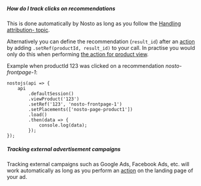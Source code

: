 ##### How do I track clicks on recommendations
This is done automatically by Nosto as long as you follow the [Handling attribution- topic](https://github.com/Nosto/techdocs/wiki/SPA:-Basics#handling-attribution-1).

Alternatively you can define the recommendation (`result_id`) after an [action](https://github.com/Nosto/techdocs/wiki/Session-API---Terminology#action) by adding `.setRef(productId, result_id)` to your call. In practise you would only do this when performing [the action for product view](https://github.com/Nosto/techdocs/wiki/SPA:-Basics#upon-viewing-a-product).

Example when productId 123 was clicked on a recommendation _nosto-frontpage-1_:

```
nostojs(api => {
    api
        .defaultSession()
        .viewProduct('123')
        .setRef('123', 'nosto-frontpage-1')
        .setPlacements(['nosto-page-product1'])
        .load()
        .then(data => {
            console.log(data);
        });
});
```

##### Tracking external advertisement campaigns
Tracking external campaigns such as Google Ads, Facebook Ads, etc. will work automatically as long as you perform an [action](https://github.com/Nosto/techdocs/wiki/Session-API---Terminology#action)  on the landing page of your ad.